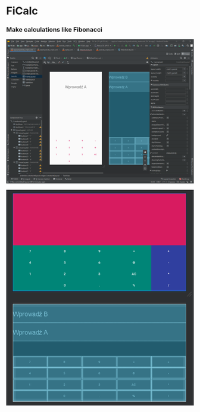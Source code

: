 # FiCalc 

### Make calculations like Fibonacci

![Material Desing Layout](docs/md.png)

![Material Desing Landscape](docs/land.png)
